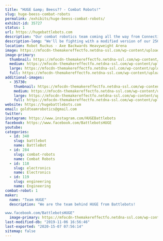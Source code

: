 ```yaml
---
title: "HUGE &amp; Beess?? - Combat Robots!"
slug: huge-beess-combat-robots
permalink: /exhibits/huge-beess-combat-robots/
exhibit-id: 35727
status: 1
url: https://hugebattlebots.com
description: "Our combat robotics team coming all the way from Connecticut to Orlando, to fight!"
description-long: "We'll be fighting with a modified version of our 250lb robot from Discovery's Battlebots, as well as a 30lb sportsman-class robot known as Beeess?? We will be with the robot combat competition, and likely will not have anything specifically for display. But if you find us, we might have stickers!"
location: Robot Ruckus - Axe Backwards Heavyweight Arena
image: https://mfocdn-themakereffectfo.netdna-ssl.com/wp-content/uploads/2019/08/1huge_team2019-1-1024x835.jpg
image-primary:
  thumbnail: https://mfocdn-themakereffectfo.netdna-ssl.com/wp-content/uploads/2019/08/1huge_team2019-1-150x150.jpg
  medium: https://mfocdn-themakereffectfo.netdna-ssl.com/wp-content/uploads/2019/08/1huge_team2019-1-300x245.jpg
  large: https://mfocdn-themakereffectfo.netdna-ssl.com/wp-content/uploads/2019/08/1huge_team2019-1-1024x835.jpg
  full: https://mfocdn-themakereffectfo.netdna-ssl.com/wp-content/uploads/2019/08/1huge_team2019-1.jpg
additional-images:
  - 35730:
    thumbnail: https://mfocdn-themakereffectfo.netdna-ssl.com/wp-content/uploads/2019/08/Beeess.-150x150.jpg
    medium: https://mfocdn-themakereffectfo.netdna-ssl.com/wp-content/uploads/2019/08/Beeess.-300x180.jpg
    large: https://mfocdn-themakereffectfo.netdna-ssl.com/wp-content/uploads/2019/08/Beeess..jpg
    full: https://mfocdn-themakereffectfo.netdna-ssl.com/wp-content/uploads/2019/08/Beeess..jpg
website: https://hugebattlebots.com
email: goldteamrobotics@gmail.com
twitter: 
instagram: https://www.instagram.com/HUGEBattlebots
facebook: https://www.facebook.com/BattlebotsHUGE
youtube: 
categories:
  - id: 340
    slug: battlebot
    name: BattleBot
  - id: 284
    slug: combat-robots
    name: Combat Robots
  - id: 118
    slug: electronics
    name: Electronics
  - id: 119
    slug: engineering
    name: Engineering
combat-robot: 1
maker:
  name: "Team HUGE"
  description: "We are the team behind HUGE from Battlebots!

www.facebook.com/BattlebotsHUGE"
  image-primary: https://mfocdn-themakereffectfo.netdna-ssl.com/wp-content/uploads/2019/08/1huge_team2019-300x245.jpg
last-modified-db: "2019-11-06 16:56:46"
last-exported: "2020-15-07 07:56:14"
sitemap: false
---
```

